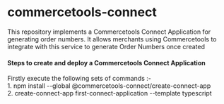 # commercetools-connect
This repository implements a Commercetools Connect Application for generating order numbers. It allows merchants using Commercetools to integrate with this service to generate Order Numbers once created


<h4>Steps to create and deploy a Commercetools Connect Application</h4>
Firstly execute the following sets of commands :- <br>
1. npm install --global @commercetools-connect/create-connect-app <br>
2. create-connect-app first-connect-application --template typescript <br>